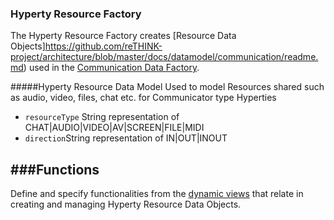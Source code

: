 ### Hyperty Resource Factory

The Hyperty Resource Factory creates [Resource Data Objects]https://github.com/reTHINK-project/architecture/blob/master/docs/datamodel/communication/readme.md) used in the [Communication Data Factory](https://github.com/reTHINK-project/core-framework/blob/master/docs/specs/service-framework/sf_communication_factory.md). 

#####Hyperty Resource Data Model
Used to model Resources shared such as audio, video, files, chat etc. for Communicator type Hyperties
* ```resourceType``` String representation of CHAT|AUDIO|VIDEO|AV|SCREEN|FILE|MIDI
* ```direction```String representation of IN|OUT|INOUT


###Functions
-----------------------
Define and specify functionalities from the [dynamic views](https://github.com/reTHINK-project/core-framework/tree/master/docs/specs/runtime/dynamic-view) that relate in creating and managing Hyperty Resource Data Objects.

